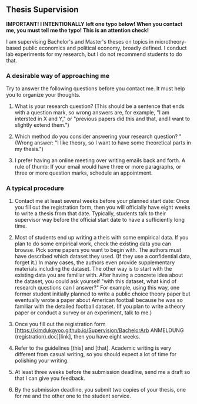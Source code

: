 ## Thesis Supervision

**IMPORTANT! I INTENTIONALLY left one typo below! When you contact me, you must tell me the typo! This is an attention check!**

I am supervising Bachelor's and Master's theses on topics in microtheory-based public economics and political economy, broadly defined. I conduct lab experiments for my research, but I do not recommend students to do that. 

### A desirable way of approaching me

Try to answer the following questions before you contact me. It must help you to organize your thoughts.

1. What is your research question? (This should be a sentence that ends with a question mark, so wrong answers are, for example, "I am intersted in X and Y," or "previous papers did this and that, and I want to slightly extend them.")

2. Which method do you consider answering your research question? " (Wrong answer: "I like theory, so I want to have some theoretical parts in my thesis.")

3. I prefer having an online meeting over writing emails back and forth. A rule of thumb: If your email would have three or more paragraphs, or three or more question marks, schedule an appointment.

### A typical procedure

1. Contact me at least several weeks before your planned start date: Once you fill out the registration form, then you will officially have eight weeks to write a thesis from that date. Typically, students talk to their supervisor way before the official start date to have a sufficiently long time.

2. Most of students end up writing a theis with some empirical data. If you plan to do some empirical work, check the existing data you can browse. Pick some papers you want to begin with. The authors must have described which dataset they used. (If they use a confidential data, forget it.) In many cases, the authors even provide supplementary materials including the dataset. The other way is to start with the existing data you are familiar with. After having a concrete idea about the dataset, you could ask yourself "with this dataset, what kind of research questions can I answer?" For example, using this way, one former student initially planned to write a public choice theory paper but eventually wrote a paper about American football because he was so familiar with the detailed football dataset.
(If you plan to write a theory paper or conduct a survey or an experiment, talk to me.)

3. Once you fill out the registration form [https://kimdukgyoo.github.io/Supervision/BachelorArb ANMELDUNG (registration).doc][link], then you have eight weeks.

4. Refer to the guidelines [this] and [that]. Academic writing is very different from casual writing, so you should expect a lot of time for polishing your writing.

5. At least three weeks before the submission deadline, send me a draft so that I can give you feedback. 

6. By the submission deadline, you submit two copies of your thesis, one for me and the other one to the student service. 
